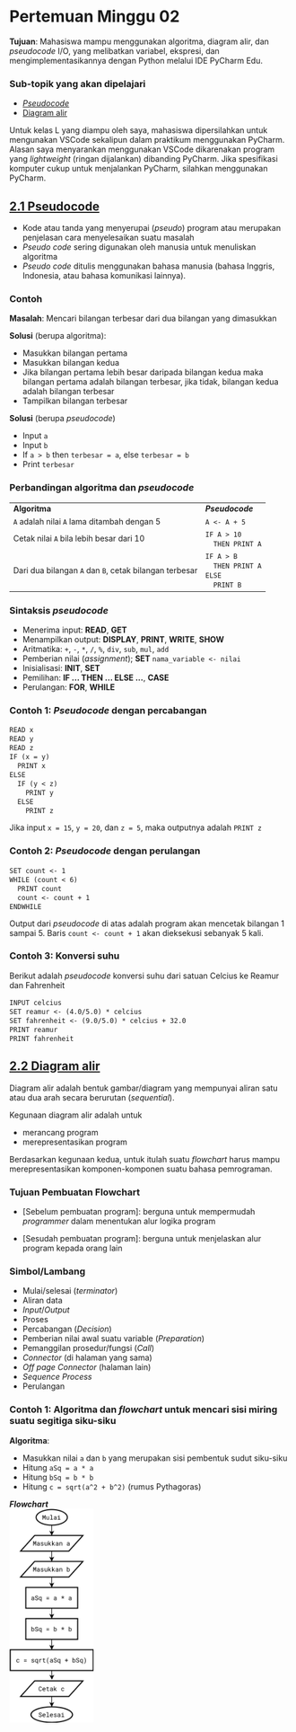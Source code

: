 # Pertemuan Minggu 02

**Tujuan**:
Mahasiswa mampu menggunakan algoritma, diagram alir,
dan _pseudocode_ I/O, yang melibatkan variabel, ekspresi,
dan mengimplementasikannya dengan Python melalui
IDE PyCharm Edu.

### Sub-topik yang akan dipelajari
- [_Pseudocode_](#21-pseudocode)
- [Diagram alir](#22-diagram-alir)

Untuk kelas L yang diampu oleh saya, mahasiswa dipersilahkan
untuk mengunakan VSCode sekalipun dalam praktikum menggunakan
PyCharm. Alasan saya menyarankan menggunakan VSCode dikarenakan
program yang _lightweight_ (ringan dijalankan) dibanding
PyCharm. Jika spesifikasi komputer cukup untuk menjalankan
PyCharm, silahkan menggunakan PyCharm.


## [2.1 Pseudocode](#sub-topik-yang-akan-dipelajari)

- Kode atau tanda yang menyerupai (_pseudo_) program atau 
  merupakan penjelasan cara menyelesaikan suatu masalah
- _Pseudo code_ sering digunakan oleh manusia untuk menuliskan 
  algoritma
- _Pseudo code_ ditulis menggunakan bahasa manusia 
  (bahasa Inggris, Indonesia, atau bahasa komunikasi lainnya).

### Contoh

**Masalah**: Mencari bilangan terbesar dari dua bilangan yang dimasukkan

**Solusi** (berupa algoritma): 
- Masukkan bilangan pertama
- Masukkan bilangan kedua
- Jika bilangan pertama lebih besar daripada bilangan kedua maka bilangan
  pertama adalah bilangan terbesar, jika tidak, bilangan kedua
  adalah bilangan terbesar
- Tampilkan bilangan terbesar

**Solusi** (berupa _pseudocode_)
- Input `a`
- Input `b`
- If `a > b` then `terbesar = a`, else `terbesar = b`
- Print `terbesar`

### Perbandingan algoritma dan _pseudocode_

<table width="300">
  <tr>
    <td> <b>Algoritma</b> 
    <td> <b><i>Pseudocode</i></b> 
  <tr>
    <td> <code>A</code> adalah nilai <code>A</code> lama ditambah dengan 5
    <td> <code>A <- A + 5 </code>
  <tr>
    <td> Cetak nilai <code>A</code> bila lebih besar dari 10
    <td> <code>IF A > 10</code><br>
         <code>  THEN PRINT A</code>
  <tr>
    <td> Dari dua bilangan <code>A</code> dan <code>B</code>,
         cetak bilangan terbesar
    <td> <code>IF A > B</code><br>
         <code>  THEN PRINT A</code><br>
         <code>ELSE</code><br>
         <code>  PRINT B</code>
</table>

### Sintaksis _pseudocode_

- Menerima input: **READ**, **GET**
- Menampilkan output: **DISPLAY**, **PRINT**, **WRITE**, **SHOW**
- Aritmatika: `+`, `-`, `*`, `/`, `%`, `div`, `sub`, `mul`, `add`
- Pemberian nilai (_assignment_); **SET** `nama_variable <- nilai`
- Inisialisasi: **INIT**, **SET**
- Pemilihan: **IF ... THEN ... ELSE ...**, **CASE**
- Perulangan: **FOR**, **WHILE**

### Contoh 1: _Pseudocode_ dengan percabangan

```
READ x
READ y
READ z
IF (x = y) 
  PRINT x
ELSE
  IF (y < z)
    PRINT y
  ELSE
    PRINT z
```

Jika input `x = 15`, `y = 20`, dan `z = 5`, maka outputnya adalah 
`PRINT z`

### Contoh 2: _Pseudocode_ dengan perulangan

```
SET count <- 1
WHILE (count < 6)
  PRINT count
  count <- count + 1
ENDWHILE
```

Output dari _pseudocode_ di atas adalah program akan mencetak bilangan
1 sampai 5.
Baris `count <- count + 1` akan dieksekusi sebanyak 5 kali.


### Contoh 3: Konversi suhu

Berikut adalah _pseudocode_ konversi suhu dari satuan Celcius ke
Reamur dan Fahrenheit

```
INPUT celcius
SET reamur <- (4.0/5.0) * celcius
SET fahrenheit <- (9.0/5.0) * celcius + 32.0
PRINT reamur
PRINT fahrenheit
```

## [2.2 Diagram alir](#sub-topik-yang-akan-dipelajari)

Diagram alir adalah bentuk gambar/diagram yang mempunyai aliran satu atau 
dua arah secara berurutan (_sequential_).

Kegunaan diagram alir adalah untuk 
- merancang program
- merepresentasikan program 

Berdasarkan kegunaan kedua, untuk itulah suatu _flowchart_ harus mampu
merepresentasikan komponen-komponen suatu bahasa pemrograman.

### Tujuan Pembuatan Flowchart
- [Sebelum pembuatan program]: berguna untuk mempermudah _programmer_
  dalam menentukan alur logika program

- [Sesudah pembuatan program]: berguna untuk menjelaskan alur program
  kepada orang lain

### Simbol/Lambang 
- Mulai/selesai (_terminator_)
- Aliran data
- _Input_/_Output_
- Proses
- Percabangan (_Decision_)
- Pemberian nilai awal suatu variable (_Preparation_)
- Pemanggilan prosedur/fungsi (_Call_)
- _Connector_ (di halaman yang sama)
- _Off page Connector_ (halaman lain)
- _Sequence Process_
- Perulangan

### Contoh 1: Algoritma dan _flowchart_ untuk mencari sisi miring suatu segitiga siku-siku

**Algoritma**:
- Masukkan nilai `a` dan `b` yang merupakan sisi pembentuk sudut siku-siku
- Hitung `aSq = a * a`
- Hitung `bSq = b * b`
- Hitung `c = sqrt(a^2 + b^2)` (rumus Pythagoras)

**_Flowchart_**    
<img src="figures/temperature-conversion.drawio.png" width=150>